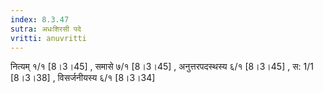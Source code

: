 ```yaml
---
index: 8.3.47
sutra: अधःशिरसी पदे
vritti: anuvritti
---
```


नित्यम् १/१ [8।3।45] , समासे ७/१ [8।3।45] ,  अनुत्तरपदस्थस्य  ६/१ [8।3।45] ,  स: 1/1 [8।3।38]  , विसर्जनीयस्य ६/१  [8।3।34] 
